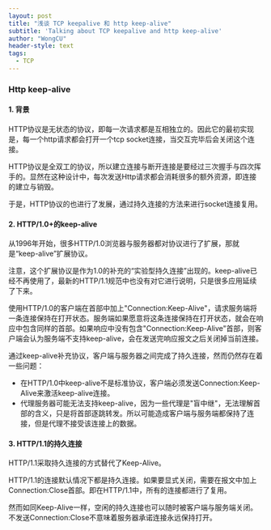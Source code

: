 ```yaml
---
layout: post
title: "浅谈 TCP keepalive 和 http keep-alive"
subtitle: 'Talking about TCP keepalive and http keep-alive'
author: "WongCU"
header-style: text
tags:
  - TCP
---
```




### Http keep-alive

#### 1. 背景

HTTP协议是无状态的协议，即每一次请求都是互相独立的。因此它的最初实现是，每一个http请求都会打开一个tcp socket连接，当交互完毕后会关闭这个连接。

HTTP协议是全双工的协议，所以建立连接与断开连接是要经过三次握手与四次挥手的。显然在这种设计中，每次发送Http请求都会消耗很多的额外资源，即连接的建立与销毁。

于是，HTTP协议的也进行了发展，通过持久连接的方法来进行socket连接复用。

#### 2. HTTP/1.0+的keep-alive

从1996年开始，很多HTTP/1.0浏览器与服务器都对协议进行了扩展，那就是“keep-alive”扩展协议。

注意，这个扩展协议是作为1.0的补充的“实验型持久连接”出现的。keep-alive已经不再使用了，最新的HTTP/1.1规范中也没有对它进行说明，只是很多应用延续了下来。

使用HTTP/1.0的客户端在首部中加上"Connection:Keep-Alive"，请求服务端将一条连接保持在打开状态。服务端如果愿意将这条连接保持在打开状态，就会在响应中包含同样的首部。如果响应中没有包含"Connection:Keep-Alive"首部，则客户端会认为服务端不支持keep-alive，会在发送完响应报文之后关闭掉当前连接。

通过keep-alive补充协议，客户端与服务器之间完成了持久连接，然而仍然存在着一些问题：

- 在HTTP/1.0中keep-alive不是标准协议，客户端必须发送Connection:Keep-Alive来激活keep-alive连接。
- 代理服务器可能无法支持keep-alive，因为一些代理是"盲中继"，无法理解首部的含义，只是将首部逐跳转发。所以可能造成客户端与服务端都保持了连接，但是代理不接受该连接上的数据。

#### 3. HTTP/1.1的持久连接

HTTP/1.1采取持久连接的方式替代了Keep-Alive。

HTTP/1.1的连接默认情况下都是持久连接。如果要显式关闭，需要在报文中加上Connection:Close首部。即在HTTP/1.1中，所有的连接都进行了复用。

然而如同Keep-Alive一样，空闲的持久连接也可以随时被客户端与服务端关闭。不发送Connection:Close不意味着服务器承诺连接永远保持打开。